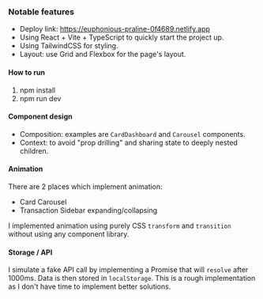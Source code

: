 ### Notable features

- Deploy link: https://euphonious-praline-0f4689.netlify.app
- Using React + Vite + TypeScript to quickly start the project up.
- Using TailwindCSS for styling.
- Layout: use Grid and Flexbox for the page's layout.

#### How to run

1. npm install
2. npm run dev

#### Component design

- Composition: examples are `CardDashboard` and `Carousel` components.
- Context: to avoid "prop drilling" and sharing state to deeply nested children.

#### Animation

There are 2 places which implement animation:

- Card Carousel
- Transaction Sidebar expanding/collapsing

I implemented animation using purely CSS `transform` and `transition` without using any component library.

#### Storage / API

I simulate a fake API call by implementing a Promise that will `resolve` after 1000ms.
Data is then stored in `localStorage`. This is a rough implementation as I don't have time to implement better solutions.
